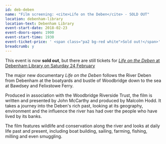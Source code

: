 ```yaml
---
id: deb-deben
name: "Film screening: <cite>Life on the Deben</cite> - SOLD OUT"
location: debenham-library
location-text: Debenham Library
event-start-date: 2018-02-23
event-doors-open: 1900
event-start-time: 1930
event-ticket-price: ' <span class="pa2 bg-red white">Sold out!</span>'
breadcrumb: y
---
```


This event is now **sold out**, but there are still tickets for [<cite>Life on the Deben</cite> at Debenham Library on Saturday 24 February](/events/debenham-2018-02-24-life-on-the-deben-2/)

The major new documentary <cite>Life on the Deben</cite> follows the River Deben from Debenham at the boatyards and bustle of Woodbridge down to the sea at Bawdsey and Felixstowe Ferry.

Produced in association with the Woodbridge Riverside Trust, the film is written and presented by John McCarthy and produced by Malcolm Hodd. It takes a journey into the Deben's rich past, looking at its geography, environment and the influence the river has had over the people who have lived by its banks.

The film features wildlife and conservation along the river and looks at daily life past and present, including boat building, sailing, farming, fishing, milling and even smuggling.

